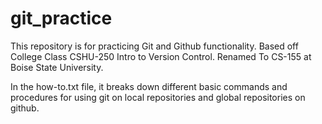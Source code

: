 # git_practice
This repository is for practicing Git and Github functionality. 
Based off College Class CSHU-250 Intro to Version Control.
Renamed To CS-155 at Boise State University. 

In the how-to.txt file, it breaks down different basic commands and procedures for using git on local repositories and global repositories on github. 
